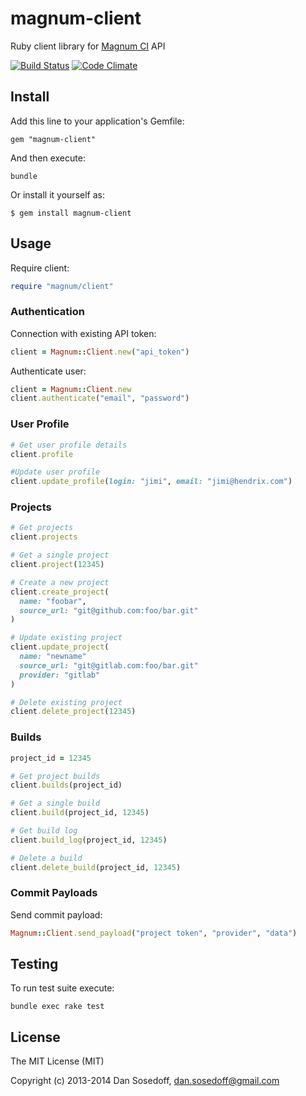 # magnum-client

Ruby client library for [Magnum CI](https://magnum-ci.com) API

[![Build Status](https://magnum-ci.com/status/6bd1331c22d63cad996a90bc02710106.png)](https://magnum-ci.com/public/56ee5f54ab276bcc6396/builds) [![Code Climate](https://codeclimate.com/github/magnumci/magnum-client.png)](https://codeclimate.com/github/magnumci/magnum-client)

## Install

Add this line to your application's Gemfile:

```
gem "magnum-client"
```

And then execute:

```
bundle
```

Or install it yourself as:

```
$ gem install magnum-client
```

## Usage

Require client:

```ruby
require "magnum/client"
```

### Authentication

Connection with existing API token:

```ruby
client = Magnum::Client.new("api_token")
```

Authenticate user:

```ruby
client = Magnum::Client.new
client.authenticate("email", "password")
```

### User Profile

```ruby
# Get user profile details
client.profile

#Update user profile
client.update_profile(login: "jimi", email: "jimi@hendrix.com")
```

### Projects

```ruby
# Get projects
client.projects

# Get a single project
client.project(12345)

# Create a new project
client.create_project(
  name: "foobar",
  source_url: "git@github.com:foo/bar.git"
)

# Update existing project
client.update_project(
  name: "newname"
  source_url: "git@gitlab.com:foo/bar.git"
  provider: "gitlab"
)

# Delete existing project
client.delete_project(12345)
```

### Builds

```ruby
project_id = 12345

# Get project builds
client.builds(project_id)

# Get a single build
client.build(project_id, 12345)

# Get build log
client.build_log(project_id, 12345)

# Delete a build
client.delete_build(project_id, 12345)
```

### Commit Payloads

Send commit payload:

```ruby
Magnum::Client.send_payload("project token", "provider", "data")
```

## Testing

To run test suite execute:

```
bundle exec rake test
```

## License

The MIT License (MIT)

Copyright (c) 2013-2014 Dan Sosedoff, <dan.sosedoff@gmail.com>
